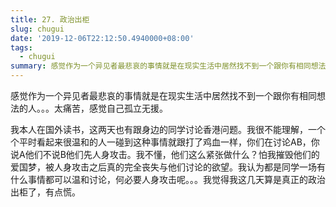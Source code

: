 ```yaml
---
title: 27. 政治出柜
slug: chugui
date: '2019-12-06T22:12:50.4940000+08:00'
tags:
  - chugui
summary: 感觉作为一个异见者最悲哀的事情就是在现实生活中居然找不到一个跟你有相同想法的人。。。太痛苦，感觉自己孤立无援。
---
```



感觉作为一个异见者最悲哀的事情就是在现实生活中居然找不到一个跟你有相同想法的人。。。太痛苦，感觉自己孤立无援。



我本人在国外读书，这两天也有跟身边的同学讨论香港问题。我很不能理解，一个个平时看起来很温和的人一碰到这种事情就跟打了鸡血一样，你们在讨论AB，你说A他们不说B他们先人身攻击。我不懂，他们这么紧张做什么？怕我摧毁他们的爱国梦，被人身攻击之后真的完全丧失与他们讨论的欲望。我认为都是同学一场有什么事情都可以温和讨论，何必要人身攻击呢。。。我觉得我这几天算是真正的政治出柜了，有点慌。
